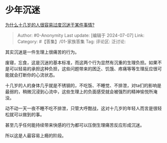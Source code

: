 # 少年沉迷
[为什么十几岁的人很容易过度沉迷于某件事情?](https://www.zhihu.com/question/630746133/answer/3553846514)

> Author: #0-Anonymity
> Last update: [编辑于 2024-07-07]
> Link:
> Category: #【答集】/01-家族答集 
> Tag: 
> 评论区:
> 泛讨论:

其实沉迷是一件生理上很痛苦的行为。

废寝，忘食，这是沉迷的基本标准，而这两个行为显然有沉重的生理负担。如果不是可以轻易的承担这种负担，这些问题带来的困乏、饥饿、疼痛等等生理反应很可能就会打断你的心流状态。

十几岁的人的身体几乎就是不锈钢的，不吃饭、不睡觉、不排泄，对ta们的影响是最弱的，稍微沉浸到心流中，这些生理上的负面感受就会被强烈的精神愉悦所淹没。

动不动一天一夜不睡不吃不排泄，只管大呼酣战，这对十几岁的年轻人而言是很轻松就可以做到的事。

甚至几乎任何能持续带来快感的行为都可以压倒生理痛苦反应形成沉迷。

所以这是人最容易上瘾的阶段。